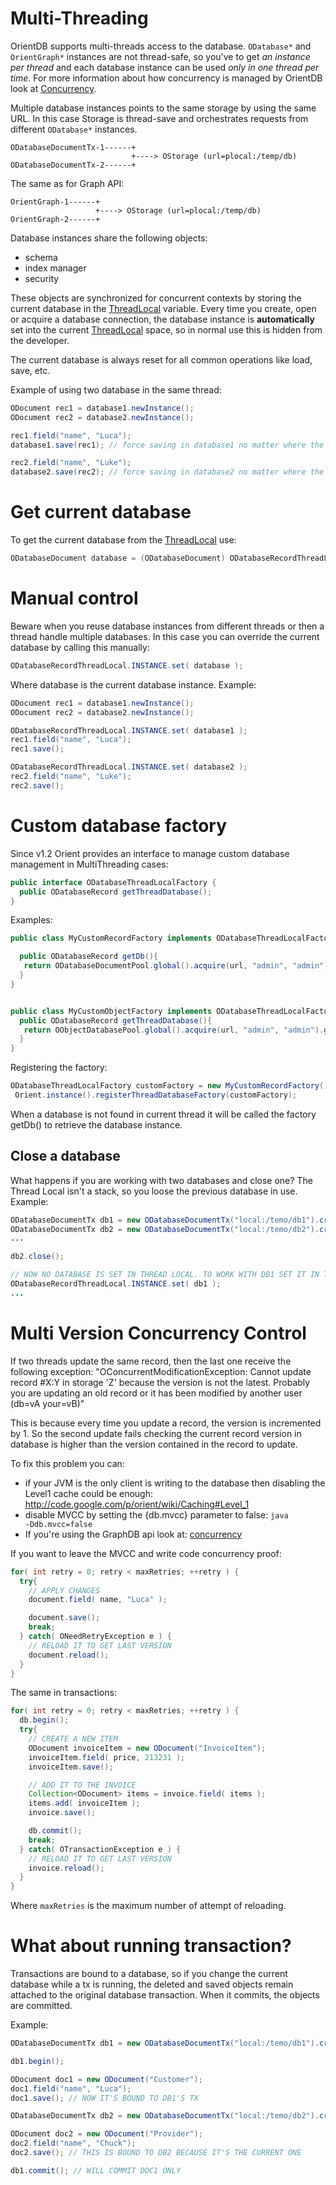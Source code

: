 # Multi-Threading

OrientDB supports multi-threads access to the database. `ODatabase*` and `OrientGraph*` instances are not thread-safe, so you've to get *an instance per thread* and each database instance can be used *only in one thread per time*. For more information about how concurrency is managed by OrientDB look at [Concurrency](Concurrency.md).

Multiple database instances points to the same storage by using the same URL. In this case Storage is thread-save and orchestrates requests from different ```ODatabase*``` instances.

```
ODatabaseDocumentTx-1------+
                           +----> OStorage (url=plocal:/temp/db)
ODatabaseDocumentTx-2------+
```

The same as for Graph API:

```
OrientGraph-1------+
                   +----> OStorage (url=plocal:/temp/db)
OrientGraph-2------+
```

Database instances share the following objects:
- schema
- index manager
- security

These objects are synchronized for concurrent contexts by storing the current database in the [ThreadLocal](http://download.oracle.com/javase/6/docs/api/java/lang/ThreadLocal.html) variable. Every time you create, open or acquire a database connection, the database instance is **automatically** set into the current [ThreadLocal](http://download.oracle.com/javase/6/docs/api/java/lang/ThreadLocal.html) space, so in normal use this is hidden from the developer.

The current database is always reset for all common operations like load, save, etc.

Example of using two database in the same thread:
```java
ODocument rec1 = database1.newInstance();
ODocument rec2 = database2.newInstance();

rec1.field("name", "Luca");
database1.save(rec1); // force saving in database1 no matter where the record came from

rec2.field("name", "Luke");
database2.save(rec2); // force saving in database2 no matter where the record came from
```

# Get current database

To get the current database from the [ThreadLocal](http://download.oracle.com/javase/6/docs/api/java/lang/ThreadLocal.html) use:

```java
ODatabaseDocument database = (ODatabaseDocument) ODatabaseRecordThreadLocal.INSTANCE.get();
```

# Manual control

Beware when you reuse database instances from different threads or then a thread handle multiple databases. In this case you can override the current database by calling this manually:

```java
ODatabaseRecordThreadLocal.INSTANCE.set( database );
```

Where database is the current database instance. Example:

```java
ODocument rec1 = database1.newInstance();
ODocument rec2 = database2.newInstance();

ODatabaseRecordThreadLocal.INSTANCE.set( database1 );
rec1.field("name", "Luca");
rec1.save();

ODatabaseRecordThreadLocal.INSTANCE.set( database2 );
rec2.field("name", "Luke");
rec2.save();
```

# Custom database factory

Since v1.2 Orient provides an interface to manage custom database management in MultiThreading cases:

```java
public interface ODatabaseThreadLocalFactory {
  public ODatabaseRecord getThreadDatabase();
}
```

Examples:
```java
public class MyCustomRecordFactory implements ODatabaseThreadLocalFactory {

  public ODatabaseRecord getDb(){
   return ODatabaseDocumentPool.global().acquire(url, "admin", "admin");
  }
}


public class MyCustomObjectFactory implements ODatabaseThreadLocalFactory {
  public ODatabaseRecord getThreadDatabase(){
   return OObjectDatabasePool.global().acquire(url, "admin", "admin").getUnderlying().getUnderlying();
  }
}
```

Registering the factory:

```java
ODatabaseThreadLocalFactory customFactory = new MyCustomRecordFactory();
 Orient.instance().registerThreadDatabaseFactory(customFactory);
```

When a database is not found in current thread it will be called the factory getDb() to retrieve the database instance.

## Close a database

What happens if you are working with two databases and close one? The Thread Local isn't a stack, so you loose the previous database in use. Example:
```java
ODatabaseDocumentTx db1 = new ODatabaseDocumentTx("local:/temo/db1").create();
ODatabaseDocumentTx db2 = new ODatabaseDocumentTx("local:/temo/db2").create();
...

db2.close();

// NOW NO DATABASE IS SET IN THREAD LOCAL. TO WORK WITH DB1 SET IT IN THE THREAD LOCAL
ODatabaseRecordThreadLocal.INSTANCE.set( db1 );
...
```

# Multi Version Concurrency Control

If two threads update the same record, then the last one receive the following exception:
"OConcurrentModificationException: Cannot update record #X:Y in storage 'Z' because the version is not the latest. Probably you are updating an old record or it has been modified by another user (db=vA your=vB)"

This is because every time you update a record, the version is incremented by 1. So the second update fails checking the current record version in database is higher than the version contained in the record to update.

To fix this problem you can:
- if your JVM is the only client is writing to the database then disabling the Level1 cache could be enough: http://code.google.com/p/orient/wiki/Caching#Level_1
- disable MVCC by setting the {db.mvcc} parameter to false: <code>java -Ddb.mvcc=false</code>
- If you're using the GraphDB api look at: [concurrency](http://code.google.com/p/orient/wiki/GraphDatabaseRaw#ConcurrencyGraphDB)

If you want to leave the MVCC and write code concurrency proof:
```java
for( int retry = 0; retry < maxRetries; ++retry ) {
  try{
    // APPLY CHANGES
    document.field( name, "Luca" );

    document.save();
    break;
  } catch( ONeedRetryException e ) {
    // RELOAD IT TO GET LAST VERSION
    document.reload();
  }
}
```

The same in transactions:
```java
for( int retry = 0; retry < maxRetries; ++retry ) {
  db.begin();
  try{
    // CREATE A NEW ITEM
    ODocument invoiceItem = new ODocument("InvoiceItem");
    invoiceItem.field( price, 213231 );
    invoiceItem.save();

    // ADD IT TO THE INVOICE
    Collection<ODocument> items = invoice.field( items );
    items.add( invoiceItem );
    invoice.save();

    db.commit();
    break;
  } catch( OTransactionException e ) {
    // RELOAD IT TO GET LAST VERSION
    invoice.reload();
  }
}
```

Where <code>maxRetries</code> is the maximum number of attempt of reloading.

# What about running transaction?

Transactions are bound to a database, so if you change the current database while a tx is running, the deleted and saved objects remain attached to the original database transaction. When it commits, the objects are committed.

Example:
```java
ODatabaseDocumentTx db1 = new ODatabaseDocumentTx("local:/temo/db1").create();

db1.begin();

ODocument doc1 = new ODocument("Customer");
doc1.field("name", "Luca");
doc1.save(); // NOW IT'S BOUND TO DB1'S TX

ODatabaseDocumentTx db2 = new ODatabaseDocumentTx("local:/temo/db2").create(); // THE CURRENT DB NOW IS DB2

ODocument doc2 = new ODocument("Provider");
doc2.field("name", "Chuck");
doc2.save(); // THIS IS BOUND TO DB2 BECAUSE IT'S THE CURRENT ONE

db1.commit(); // WILL COMMIT DOC1 ONLY
```